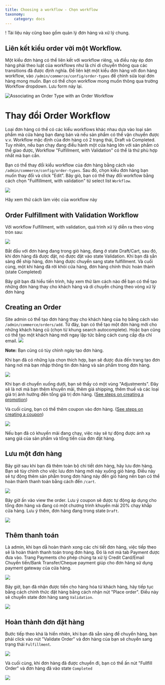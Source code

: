 ```yaml
---
title: Choosing a workflow - Chọn workflow
taxonomy:
    category: docs
---
```


! Tài liệu này cũng bao gồm quản lý đơn hàng và xử lý chung.

## Liên kết kiểu order vời một Workflow.

Một kiểu đơn hàng có thể liên kết với workflow riêng, và điều này ép đơn hàng phải theo luật của workflows như là chỉ di chuyển thông qua các transitions đã được định nghĩa. Để liên kệt một kiểu đơn hàng với đon hàng workflow, vào ``/admin/commerce/config/order-types`` để chỉnh sửa loại đơn hàng mong muốn. Bạn có thể chọn workflow mong muốn thông qua trường Workflow dropdown. Lưu form này lại.

![Associating an Order Type with an Order Workflow](../../images/order_workflow_association.jpg)

Thay đổi Order Workflow
===========================


Loại đơn hàng có thể có các kiểu workflows khác nhau dựa vào loại sản phẩm mà cửa hàng bạn đang bán và nếu sản phẩm có thể vận chuyển được v.v. Workflow mặc định của đơn hàng có 2 trạng thái, Draft và Completed. Tuy nhiên, nếu bạn chạy đang điều hành một cửa hàng lớn với sản phẩm có thể giao được, Workflow "Fulfillment, with Validation" có thể là thứ phù hợp nhất mà bạn cần.


Bạn có thể thay đổi kiểu workflow của đơn hàng bằng cách vào `/admin/commerce/config/order-types`. Sau đó, chọn kiểu đơn hàng bạn muốn thay đổi và click "Edit". Bây giò, bạn có thể thay đổi workflow bằng cách chọn "Fuilfillment, with validation" từ select list `Workflow`.

![](../../images/select_order_type_workflow.png)

Hãy xem thử cách làm việc của workflow này

## Order Fulfillment with Validation Workflow

Với workflow Fulfillment, with validation, quá trình xử lý  diễn ra theo vòng tròn sau:

![](../../images/order_workflow.png)

Bắt đầu với đơn hàng đang trong giỏ hàng, đang ở state Draft/Cart, sau đó, khi đơn hàng đã được đặt, nó được đặt vào state Validation. Khi bạn đã sẵn sàng để ship hàng, đơn hàng được chuyển sang state fulfillment. Và cuối cùng, một khi hàng đã rời khỏi cửa hàng, đơn hàng chính thức hoàn thành (state Completed)

Bây giờ bạn đã hiểu tiến trình, hãy xem thử làm cách nào để bạn có thể tạo những đơn hàng thay cho khách hàng và di chuyển chúng theo vòng xử lý đơn hàng

Creating an Order
-----------------

Site admin có thể tạo đơn hàng thay cho khách hàng của họ bằng cách vào ``/admin/commerce/orders/add``. Từ đây, bạn có thể tạo một đơn hàng mới cho những khách hàng cũ (chọn từ khung search autocomplete). Hoặc bạn cũng có thể tạo một khách hàng mới ngay lập tức bằng cách cung cấp địa chỉ email. 
![](../../images/create_a_new_order.png)

**Note:** Bạn cũng có tùy chỉnh ngày tạo đơn hàng.

Khi bạn đã có những lựa chọn thích hợp, bạn sẽ được đưa đến trang tạo đơn hàng nơi mà bạn nhập thông tin đơn hàng và sản phẩm trong đơn hàng.

![](../../images/order_details.png)

Khi bạn di chuyển xuống dưới, bạn sẽ thấy có một vùng "Adjustments". Đây sẽ là nơi mà bạn thêm khuyến mãi, thêm giá shipping, thêm thuế và các loại giá trị ảnh hưởng đến tổng giá trị đơn hàng. ([See steps on creating a promotion](../../../06.product-merchandising/01.create-promotion))

 Và cuối cùng, bạn có thể thêm coupon vào đơn hàng. ([See steps on creating a coupon](../../../06.product-merchandising/02.create-coupon))

![](../../images/applying_coupons_to_order.png)

Nếu bạn đã có khuyến mãi đang chạy, việc này sẽ tự động được ánh xạ sang giá của sản phẩm và tổng tiền của đơn đặt hàng.

Lưu một đơn hàng
---------------

Bây giờ sau khi bạn đã thêm toàn bộ chi tiết dơn hàng, hãy lưu đơn hàng. Bạn sẽ tùy chỉnh cho việc lưu đơn hàng mới này xuống giỏ hàng. Điều này sẽ tự động thêm sản phẩm trong đơn hàng này đến giỏ hàng nên bạn có thể hoàn thành thanh toán bằng cách đến ``/cart``.

![](../../images/save_order_to_cart.png)

Bây giờ ấn vào view the order. Lưu ý coupon sẽ được tự động áp dụng cho tổng đơn hàng và đang có một chương trình khuyến mãi 20% chạy khắp cửa hàng. Lưu ý thêm, đơn hàng đang trong state `Draft`.

![](../../images/promotion_applied_to_order.png)

Thêm thanh toán
----------------

Là admin, khi bạn dẵ hoàn thành xong các chi tiết đơn hàng, việc tiếp theo sẽ là hoàn thành thanh toán trong đơn hàng. Đó là nơi mà tab Payment được đưa vào. Trang Payments cho phép chúng ta xử lý Credit Card/Email Chuyển tiền/Bank Transfer/Cheque payment giúp cho đơn hảng sử dụng payment gateway của cửa hàng.

![](../../images/capture_order_payment.png)

Bây giờ, bạn đã nhận được tiền cho hàng hóa từ khách hàng, hãy tiếp tục bằng cách chính thức đặt hàng bằng cách nhận nút "Place order". Điều này sẽ chuyển state đơn hàng sang `Validation`.


![](../../images/order_in_validation_state.png)

Hoàn thành đơn đặt hàng
--------------------

Bước tiếp theo khá là hiển nhiên, khi bạn đã sẵn sàng để chuyển hàng, bạn phải click vào nút "Validate Order" và đơn hàng của bạn sẽ chuyển sang trạng thái `Fulfillment`.

![](../../images/order_in_fulfillment_state.png)

Và cuối cùng, khi đơn hàng đã được chuyển đi, bạn có thể ấn nút "Fullfill Order" và đơn hàng đã vào state `Completed`

![](../../images/order_completed.png)

